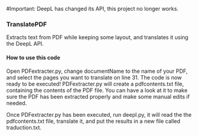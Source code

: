 #Important: DeepL has changed its API, this project no longer works.

### TranslatePDF
Extracts text from PDF while keeping some layout, and translates it using the DeepL API.

#### How to use this code
Open PDFextracter.py, change documentName to the name of your PDF, and select the pages you want to translate on line 31. The code is now ready to be executed!
PDFextracter.py will create a pdfcontents.txt file, containing the contents of the PDF file. You can have a look at it to make sure the PDF has been extracted properly and make some manual edits if needed.

Once PDFextracter.py has been executed, run deepl.py, it will read the the pdfcontents.txt file, translate it, and put the results in a new file called traduction.txt.
